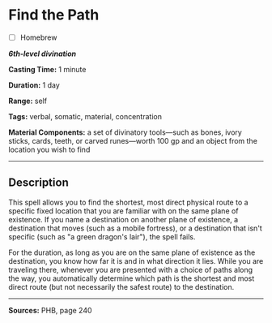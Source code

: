 # Find the Path

- [ ] Homebrew

***6th-level divination***

**Casting Time:** 1 minute

**Duration:** 1 day

**Range:** self

**Tags:** verbal, somatic, material, concentration

**Material Components:** a set of divinatory tools&mdash;such as bones, ivory sticks, cards, teeth, or carved runes&mdash;worth 100 gp and an object from the location you wish to find

---

## Description
This spell allows you to find the shortest, most direct physical route to a specific fixed location that you are familiar with on the same plane of existence.
If you name a destination on another plane of existence, a destination that moves (such as a mobile fortress), or a destination that isn't specific (such as "a green dragon's lair"), the spell fails.

For the duration, as long as you are on the same plane of existence as the destination, you know how far it is and in what direction it lies.
While you are traveling there, whenever you are presented with a choice of paths along the way, you automatically determine which path is the shortest and most direct route (but not necessarily the safest route) to the destination.

---

**Sources:** PHB, page 240
